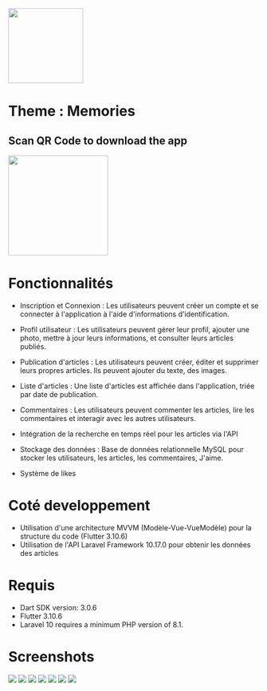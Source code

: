 <img src="/screenshots/logo.svg" width="150">

# Theme : Memories

## Scan QR Code to download the app

<img src="screenshots/qr_code.png" width="200px">

# Fonctionnalités

- Inscription et Connexion : Les utilisateurs peuvent créer un compte et se connecter à l'application à l'aide d'informations d'identification.

- Profil utilisateur : Les utilisateurs peuvent gérer leur profil, ajouter une photo, mettre à jour leurs informations, et consulter leurs articles publiés.

- Publication d'articles : Les utilisateurs peuvent créer, éditer et supprimer leurs propres articles. Ils peuvent ajouter du texte, des images.

- Liste d'articles : Une liste d'articles est affichée dans l'application, triée par date de publication.

- Commentaires : Les utilisateurs peuvent commenter les articles, lire les commentaires et interagir avec les autres utilisateurs.
- Intégration de la recherche en temps réel pour les articles via l'API
- Stockage des données : Base de données relationnelle MySQL pour stocker les utilisateurs, les articles, les commentaires, J'aime.
- Système de likes

# Coté developpement

- Utilisation d'une architecture MVVM (Modèle-Vue-VueModèle) pour la structure du code (Flutter 3.10.6)
- Utilisation de l'API Laravel Framework 10.17.0 pour obtenir les données des articles

# Requis
- Dart SDK version: 3.0.6
- Flutter 3.10.6
- Laravel 10 requires a minimum PHP version of 8.1.
# Screenshots

<img src="screenshots/1.png">
<img src="screenshots/2.png">
<img src="screenshots/3.png">
<img src="screenshots/4.png">
<img src="screenshots/5.png">
<img src="screenshots/6.png">
<img src="screenshots/7.png">

